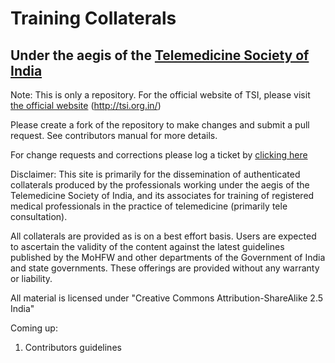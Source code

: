 # Training Collaterals
## Under the aegis of the [Telemedicine Society of India](http://tsi.org.in/)
Note: This is only a repository. For the official website of TSI, please visit [the official website](http://tsi.org.in/) (http://tsi.org.in/)

Please create a fork of the repository to make changes and submit a pull request. See contributors manual for more details.

For change requests and corrections please log a ticket by [clicking here](https://github.com/tms-india/training/issues)

Disclaimer:
This site is primarily for the dissemination of authenticated collaterals produced by the professionals working under the aegis of the Telemedicine Society of India, and its associates for training of registered medical professionals in the practice of telemedicine (primarily tele consultation).

All collaterals are provided as is on a best effort basis. Users are expected to ascertain the validity of the content against the latest guidelines published by the MoHFW and other departments of the Government of India and state governments. These offerings are provided without any warranty or liability.

All material is licensed under "Creative Commons Attribution-ShareAlike 2.5 India"

Coming up:
1. Contributors guidelines
